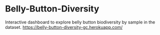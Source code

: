 # Belly-Button-Diversity
Interactive dashboard to explore belly button biodiversity by sample in the dataset. 
https://belly-button-diversity-gc.herokuapp.com/
